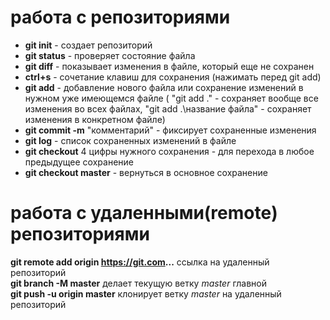 # работа с репозиториями
- **git init** - создает репозиторий 
- **git status** - проверяет состояние файла
- **git diff** - показывает изменения в файле, который еще не сохранен
- **ctrl+s** - сочетание клавиш для сохранения (нажимать перед git add)
- **git add** - добавление нового файла или сохранение изменений в нужном уже имеющемся файле ( "git add ." - сохраняет вообще все изменения во всех файлах, "git add .\название файла" - сохраняет изменения в конкретном файле)
- **git commit -m** "комментарий" - фиксирует сохраненные изменения 
- **git log** - список сохраненных изменений в файле 
- **git checkout**  4 цифры нужного сохранения - для перехода в любое предыдущее сохранение
- **git checkout master** - вернуться в основное сохранение

#  работа с удаленными(remote) репозиториями

**git remote add origin https://git.com...** ссылка на удаленный репозиторий  
**git branch -M master**  делает текущую ветку *master* главной  
**git push -u origin master** клонирует ветку *master* на удаленный репозиторий

